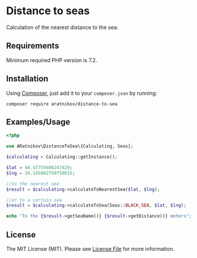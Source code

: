 # Distance to seas
Calculation of the nearest distance to the sea.

## Requirements
Minimum required PHP version is 7.2.

## Installation

Using [Composer](https://getcomposer.org), just add it to your `composer.json` by running:

```
composer require aratnikov/distance-to-sea 
```

## Examples/Usage

```php
<?php

use ARatnikov\DistanceToSea\{Calculating, Seas};

$calculating = Calculating::getInstance();

$lat = 44.47755606247829;
$lng = 34.145802750750015;

//to the nearest sea
$result = $calculating->calculateToNearestSea($lat, $lng);

//or to a certain sea
$result = $calculating->calculateToSea(Seas::BLACK_SEA, $lat, $lng);

echo "To the {$result->getSeaName()} {$result->getDistance()} meters"; // To the black_sea 700 meters
```

## License

The MIT License (MIT). Please see [License File](LICENSE) for more information.